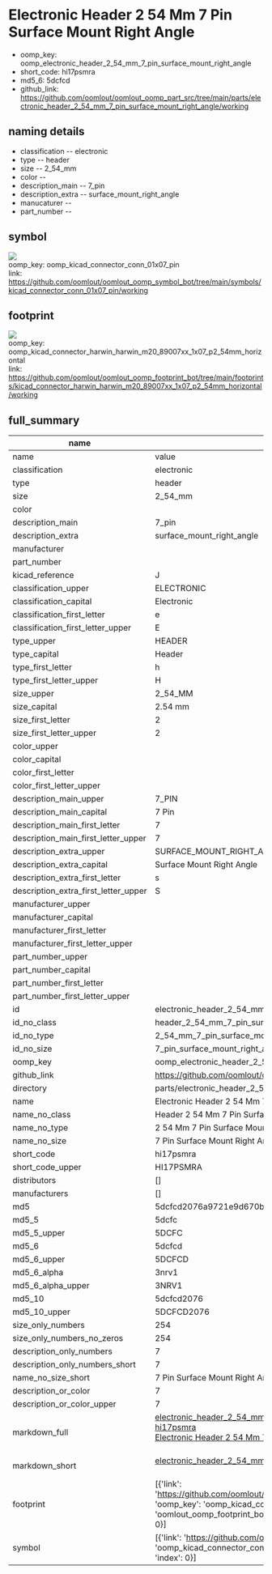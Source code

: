 # Electronic Header 2 54 Mm 7 Pin Surface Mount Right Angle

  
* oomp_key: oomp_electronic_header_2_54_mm_7_pin_surface_mount_right_angle 
* short_code: hi17psmra
* md5_6: 5dcfcd  
* github_link: https://github.com/oomlout/oomlout_oomp_part_src/tree/main/parts/electronic_header_2_54_mm_7_pin_surface_mount_right_angle/working  
## naming details
* classification -- electronic
* type -- header
* size -- 2_54_mm
* color -- 
* description_main -- 7_pin
* description_extra -- surface_mount_right_angle
* manucaturer -- 
* part_number -- 



## symbol

![](symbol/{index}/working/working_600.png)  
oomp_key: oomp_kicad_connector_conn_01x07_pin  
link: https://github.com/oomlout/oomlout_oomp_symbol_bot/tree/main/symbols/kicad_connector_conn_01x07_pin/working  

## footprint

![](footprint/{index}/working/working_600.png)  
oomp_key: oomp_kicad_connector_harwin_harwin_m20_89007xx_1x07_p2_54mm_horizontal  
link: https://github.com/oomlout/oomlout_oomp_footprint_bot/tree/main/footprints/kicad_connector_harwin_harwin_m20_89007xx_1x07_p2_54mm_horizontal/working  

## full_summary
| name | value | 
| --- | --- | 
| name | value | 
| classification | electronic | 
| type | header | 
| size | 2_54_mm | 
| color |  | 
| description_main | 7_pin | 
| description_extra | surface_mount_right_angle | 
| manufacturer |  | 
| part_number |  | 
| kicad_reference | J | 
| classification_upper | ELECTRONIC | 
| classification_capital | Electronic | 
| classification_first_letter | e | 
| classification_first_letter_upper | E | 
| type_upper | HEADER | 
| type_capital | Header | 
| type_first_letter | h | 
| type_first_letter_upper | H | 
| size_upper | 2_54_MM | 
| size_capital | 2.54 mm | 
| size_first_letter | 2 | 
| size_first_letter_upper | 2 | 
| color_upper |  | 
| color_capital |  | 
| color_first_letter |  | 
| color_first_letter_upper |  | 
| description_main_upper | 7_PIN | 
| description_main_capital | 7 Pin | 
| description_main_first_letter | 7 | 
| description_main_first_letter_upper | 7 | 
| description_extra_upper | SURFACE_MOUNT_RIGHT_ANGLE | 
| description_extra_capital | Surface Mount Right Angle | 
| description_extra_first_letter | s | 
| description_extra_first_letter_upper | S | 
| manufacturer_upper |  | 
| manufacturer_capital |  | 
| manufacturer_first_letter |  | 
| manufacturer_first_letter_upper |  | 
| part_number_upper |  | 
| part_number_capital |  | 
| part_number_first_letter |  | 
| part_number_first_letter_upper |  | 
| id | electronic_header_2_54_mm_7_pin_surface_mount_right_angle | 
| id_no_class | header_2_54_mm_7_pin_surface_mount_right_angle | 
| id_no_type | 2_54_mm_7_pin_surface_mount_right_angle | 
| id_no_size | 7_pin_surface_mount_right_angle | 
| oomp_key | oomp_electronic_header_2_54_mm_7_pin_surface_mount_right_angle | 
| github_link | https://github.com/oomlout/oomlout_oomp_part_src/tree/main/parts/electronic_header_2_54_mm_7_pin_surface_mount_right_angle/working | 
| directory | parts/electronic_header_2_54_mm_7_pin_surface_mount_right_angle | 
| name | Electronic Header 2 54 Mm 7 Pin Surface Mount Right Angle | 
| name_no_class | Header 2 54 Mm 7 Pin Surface Mount Right Angle | 
| name_no_type | 2 54 Mm 7 Pin Surface Mount Right Angle | 
| name_no_size | 7 Pin Surface Mount Right Angle | 
| short_code | hi17psmra | 
| short_code_upper | HI17PSMRA | 
| distributors | [] | 
| manufacturers | [] | 
| md5 | 5dcfcd2076a9721e9d670b035d234be8 | 
| md5_5 | 5dcfc | 
| md5_5_upper | 5DCFC | 
| md5_6 | 5dcfcd | 
| md5_6_upper | 5DCFCD | 
| md5_6_alpha | 3nrv1 | 
| md5_6_alpha_upper | 3NRV1 | 
| md5_10 | 5dcfcd2076 | 
| md5_10_upper | 5DCFCD2076 | 
| size_only_numbers | 254 | 
| size_only_numbers_no_zeros | 254 | 
| description_only_numbers | 7 | 
| description_only_numbers_short | 7 | 
| name_no_size_short | 7 Pin Surface Mount Right Angle | 
| description_or_color | 7 | 
| description_or_color_upper | 7 | 
| markdown_full | [electronic_header_2_54_mm_7_pin_surface_mount_right_angle](https://github.com/oomlout/oomlout_oomp_part_src/tree/main/parts/electronic_header_2_54_mm_7_pin_surface_mount_right_angle/working)<br>[hi17psmra](https://github.com/oomlout/oomlout_oomp_part_src/tree/main/parts/electronic_header_2_54_mm_7_pin_surface_mount_right_angle/working)<br>[Electronic Header 2 54 Mm 7 Pin Surface Mount Right Angle](https://github.com/oomlout/oomlout_oomp_part_src/tree/main/parts/electronic_header_2_54_mm_7_pin_surface_mount_right_angle/working)<br><br> | 
| markdown_short | [electronic_header_2_54_mm_7_pin_surface_mount_right_angle](https://github.com/oomlout/oomlout_oomp_part_src/tree/main/parts/electronic_header_2_54_mm_7_pin_surface_mount_right_angle/working)<br><br> | 
| footprint | [{'link': 'https://github.com/oomlout/oomlout_oomp_footprint_bot/tree/main/foootprntss/kicad_connector_harwin_harwin_m20_89007xx_1x07_p2_54mm_horizontal', 'oomp_key': 'oomp_kicad_connector_harwin_harwin_m20_89007xx_1x07_p2_54mm_horizontal', 'directory': 'oomlout_oomp_footprint_bot/footprints/kicad_connector_harwin_harwin_m20_89007xx_1x07_p2_54mm_horizontal//working/working.kicad_mod', 'index': 0}] | 
| symbol | [{'link': 'https://github.com/oomlout/oomlout_oomp_symbol_bot/tree/main/symbols/kicad_connector_conn_01x07_pin', 'oomp_key': 'oomp_kicad_connector_conn_01x07_pin', 'directory': 'oomlout_oomp_symbol_bot/symbols/kicad_connector_conn_01x07_pin//working/working.kicad_sym', 'index': 0}] | 

